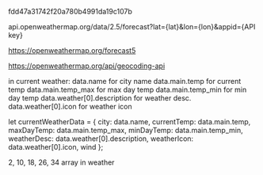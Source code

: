fdd47a31742f20a780b4991da19c107b

api.openweathermap.org/data/2.5/forecast?lat={lat}&lon={lon}&appid={API key}

https://openweathermap.org/forecast5

https://openweathermap.org/api/geocoding-api

in current weather:
data.name for city name
data.main.temp for current temp
data.main.temp_max for max day temp
data.main.temp_min for min day temp
data.weather[0].description for weather desc.
data.weather[0].icon for weather icon

let currentWeatherData = {
        city: data.name,
        currentTemp: data.main.temp,
        maxDayTemp: data.main.temp_max,
        minDayTemp: data.main.temp_min,
        weatherDesc: data.weather[0].description,
        weatherIcon: data.weather[0].icon,
        wind
      };

2, 10, 18, 26, 34 array in weather